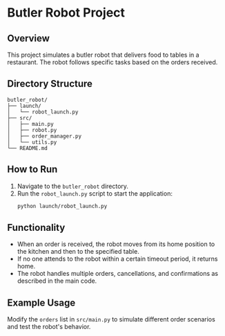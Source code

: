 
# Butler Robot Project

## Overview
This project simulates a butler robot that delivers food to tables in a restaurant. The robot follows specific tasks based on the orders received.

## Directory Structure
```
butler_robot/
├── launch/
│   └── robot_launch.py
├── src/
│   ├── main.py
│   ├── robot.py
│   ├── order_manager.py
│   └── utils.py
└── README.md
```

## How to Run
1. Navigate to the `butler_robot` directory.
2. Run the `robot_launch.py` script to start the application:
   ```sh
   python launch/robot_launch.py
   ```

## Functionality
- When an order is received, the robot moves from its home position to the kitchen and then to the specified table.
- If no one attends to the robot within a certain timeout period, it returns home.
- The robot handles multiple orders, cancellations, and confirmations as described in the main code.

## Example Usage
Modify the `orders` list in `src/main.py` to simulate different order scenarios and test the robot's behavior.
